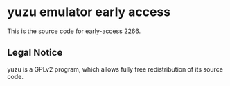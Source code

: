 yuzu emulator early access
=============

This is the source code for early-access 2266.

## Legal Notice

yuzu is a GPLv2 program, which allows fully free redistribution of its source code.